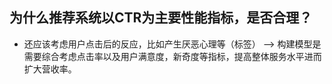 ## 为什么推荐系统以CTR为主要性能指标，是否合理？
* 还应该考虑用户点击后的反应，比如产生厌恶心理等（标签） --> 构建模型是需要综合考虑点击率以及用户满意度，新奇度等指标，提高整体服务水平进而扩大营收率。